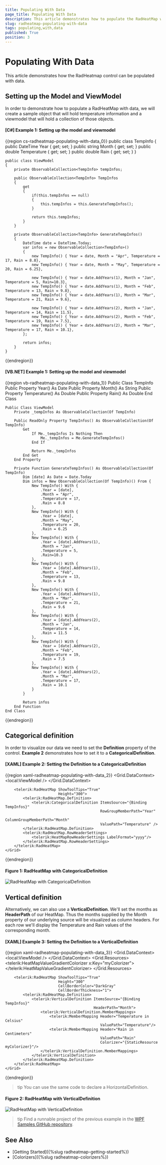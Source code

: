 ```yaml
---
title: Populating With Data
page_title: Populating With Data
description: This article demonstrates how to populate the RadHeatMap with data.
slug: radheatmap-populating-with-data
tags: populating,with,data
published: True
position: 3
---
```


# Populating With Data

This article demonstrates how the RadHeatmap control can be populated with data.

## Setting up the Model and ViewModel

In order to demonstrate how to populate a RadHeatMap with data, we will create a sample object that will hold temperature information and a viewmodel that will hold a collection of those objects.

#### __[C#] Example 1: Setting up the model and viewmodel__
{{region cs-radheatmap-populating-with-data_0}}
	public class TempInfo
	{
		public DateTime Year { get; set; }
		public string Month { get; set; }
		public double Temperature { get; set; }
		public double Rain { get; set; }
	}

	public class ViewModel
    {
        private ObservableCollection<TempInfo> tempInfos;

        public ObservableCollection<TempInfo> TempInfos
        {
            get
            {
                if(this.tempInfos == null)
                {
                    this.tempInfos = this.GenerateTempInfos();
                }

                return this.tempInfos;
            }
        }

        private ObservableCollection<TempInfo> GenerateTempInfos()
        {
            DateTime date = DateTime.Today;
            var infos = new ObservableCollection<TempInfo>()
            {
                new TempInfo() { Year = date, Month = "Apr", Temperature = 17, Rain = 8.8},
                new TempInfo() { Year = date, Month = "May", Temperature = 20, Rain = 6.25},

                new TempInfo() { Year = date.AddYears(1), Month = "Jan", Temperature = 5, Rain=10.3},
                new TempInfo() { Year = date.AddYears(1), Month = "Feb", Temperature = 13, Rain = 9.8},
                new TempInfo() { Year = date.AddYears(1), Month = "Mar", Temperature = 21, Rain = 9.6},

                new TempInfo() { Year = date.AddYears(2), Month = "Jan", Temperature = 14, Rain = 11.5},
                new TempInfo() { Year = date.AddYears(2), Month = "Feb", Temperature = 19, Rain = 7.5},
                new TempInfo() { Year = date.AddYears(2), Month = "Mar", Temperature = 17, Rain = 10.1},
            };

            return infos;
        }
    }
{{endregion}}

#### __[VB.NET] Example 1: Setting up the model and viewmodel__
{{region vb-radheatmap-populating-with-data_1}}
	Public Class TempInfo
		Public Property Year() As Date
		Public Property Month() As String
		Public Property Temperature() As Double
		Public Property Rain() As Double
	End Class

	Public Class ViewModel
		Private _tempInfos As ObservableCollection(Of TempInfo)

		Public ReadOnly Property TempInfos() As ObservableCollection(Of TempInfo)
			Get
				If Me._tempInfos Is Nothing Then
					Me._tempInfos = Me.GenerateTempInfos()
				End If

				Return Me._tempInfos
			End Get
		End Property

		Private Function GenerateTempInfos() As ObservableCollection(Of TempInfo)
			Dim [date] As Date = Date.Today
			Dim infos = New ObservableCollection(Of TempInfo)() From {
				New TempInfo() With {
					.Year = [date],
					.Month = "Apr",
					.Temperature = 17,
					.Rain = 8.8
				},
				New TempInfo() With {
					.Year = [date],
					.Month = "May",
					.Temperature = 20,
					.Rain = 6.25
				},
				New TempInfo() With {
					.Year = [date].AddYears(1),
					.Month = "Jan",
					.Temperature = 5,
					.Rain=10.3
				},
				New TempInfo() With {
					.Year = [date].AddYears(1),
					.Month = "Feb",
					.Temperature = 13,
					.Rain = 9.8
				},
				New TempInfo() With {
					.Year = [date].AddYears(1),
					.Month = "Mar",
					.Temperature = 21,
					.Rain = 9.6
				},
				New TempInfo() With {
					.Year = [date].AddYears(2),
					.Month = "Jan",
					.Temperature = 14,
					.Rain = 11.5
				},
				New TempInfo() With {
					.Year = [date].AddYears(2),
					.Month = "Feb",
					.Temperature = 19,
					.Rain = 7.5
				},
				New TempInfo() With {
					.Year = [date].AddYears(2),
					.Month = "Mar",
					.Temperature = 17,
					.Rain = 10.1
				}
			}

			Return infos
		End Function
	End Class
{{endregion}}

## Categorical definition

In order to visualize our data we need to set the __Definition__ property of the control. __Example 2__ demonstrates how to set it to a __CategoricalDefinition__.

#### __[XAML] Example 2: Setting the Definition to a CategoricalDefinition__
{{region xaml-radheatmap-populating-with-data_2}}
	<Grid>
        <Grid.DataContext>
            <local:ViewModel />
        </Grid.DataContext>

		<telerik:RadHeatMap ShowToolTips="True"
							Height="300">
			<telerik:RadHeatMap.Definition>
				<telerik:CategoricalDefinition ItemsSource="{Binding TempInfos}"
											   RowGroupMemberPath="Year"
											   ColumnGroupMemberPath="Month"
											   ValuePath="Temperature" />
			</telerik:RadHeatMap.Definition>
			<telerik:RadHeatMap.RowHeaderSettings>
				<telerik:HeatMapRowHeaderSettings LabelFormat="yyyy"/>
			</telerik:RadHeatMap.RowHeaderSettings>
		</telerik:RadHeatMap>
	</Grid>
{{endregion}}

#### __Figure 1: RadHeatMap with CategoricalDefinition__
![RadHeatMap with CategoricalDefinition](images/RadHeatMap_databinding_01.PNG)

## Vertical definition

Alternatively, we can also use a __VerticalDefinition__. We'll set the months as __HeaderPath__ of our HeatMap. Thus the months supplied by the Month property of our underlying source will be visualized as column headers. For each row we'll display the Temperature and Rain values of the corresponding month.	

#### __[XAML] Example 3: Setting the Definition to a VerticalDefinition__
{{region xaml-radheatmap-populating-with-data_3}}
	<Grid>
        <Grid.DataContext>
            <local:ViewModel />
        </Grid.DataContext>
        <Grid.Resources>
            <telerik:HeatMapValueGradientColorizer x:Key="myColorizer">
                <GradientStop Offset="0" Color="#D9E7F1" />
                <GradientStop Offset="1" Color="#01518C" />
            </telerik:HeatMapValueGradientColorizer>
        </Grid.Resources>
       
		<telerik:RadHeatMap ShowToolTips="True"
							Height="300"
							CellBorderColor="DarkGray"
							CellBorderThickness="1">
			<telerik:RadHeatMap.Definition>
                <telerik:VerticalDefinition ItemsSource="{Binding TempInfos}"
											HeaderPath="Month">
					<telerik:VerticalDefinition.MemberMappings>
						<telerik:MemberMapping Header="Temperature in Celsius"
											   ValuePath="Temperature"/>
						<telerik:MemberMapping Header="Rain in Centimeters"
											   ValuePath="Rain"
											   Colorizer="{StaticResource myColorizer}"/>
					</telerik:VerticalDefinition.MemberMappings>
				</telerik:VerticalDefinition>
			</telerik:RadHeatMap.Definition>
		</telerik:RadHeatMap>
	</Grid>		
{{endregion}}

>tip You can use the same code to declare a HorizontalDefinition.

#### __Figure 2: RadHeatMap with VerticalDefinition__
![RadHeatMap with VerticalDefinition](images/RadHeatMap_databinding_02.PNG)

>tip Find a runnable project of the previous example in the [WPF Samples GitHub repository](https://github.com/telerik/xaml-sdk/tree/master/HeatMap/WPF/PopulatingWithData).

## See Also

* [Getting Started]({%slug radheatmap-getting-started%})
* [Colorizers]({%slug radheatmap-colorizers%})